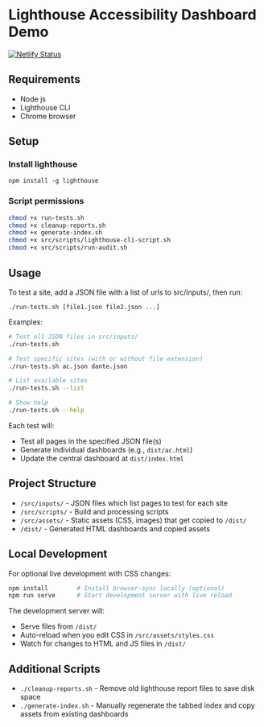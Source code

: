 # Lighthouse Accessibility Dashboard Demo

[![Netlify Status](https://api.netlify.com/api/v1/badges/260580f8-e801-48d5-a6e7-13b46ae89211/deploy-status)](https://app.netlify.com/sites/em-accessibility-dash/deploys)

## Requirements

- Node js
- Lighthouse CLI
- Chrome browser

## Setup

### Install lighthouse

`npm install -g lighthouse`

### Script permissions

```bash
chmod +x run-tests.sh
chmod +x cleanup-reports.sh
chmod +x generate-index.sh
chmod +x src/scripts/lighthouse-cli-script.sh 
chmod +x src/scripts/run-audit.sh
```

## Usage

To test a site, add a JSON file with a list of urls to src/inputs/, then run:

`./run-tests.sh [file1.json file2.json ...]`

Examples:

```bash
# Test all JSON files in src/inputs/
./run-tests.sh

# Test specific sites (with or without file extension)
./run-tests.sh ac.json dante.json

# List available sites
./run-tests.sh --list

# Show help
./run-tests.sh --help
```

Each test will:
- Test all pages in the specified JSON file(s)
- Generate individual dashboards (e.g., `dist/ac.html`)
- Update the central dashboard at `dist/index.html`

## Project Structure

- `/src/inputs/` - JSON files which list pages to test for each site
- `/src/scripts/` - Build and processing scripts  
- `/src/assets/` - Static assets (CSS, images) that get copied to `/dist/`
- `/dist/` - Generated HTML dashboards and copied assets

## Local Development

For optional live development with CSS changes:

```bash
npm install        # Install browser-sync locally (optional)
npm run serve      # Start development server with live reload
```

The development server will:
- Serve files from `/dist/` 
- Auto-reload when you edit CSS in `/src/assets/styles.css`
- Watch for changes to HTML and JS files in `/dist/`

## Additional Scripts

- `./cleanup-reports.sh` - Remove old lighthouse report files to save disk space
- `./generate-index.sh` - Manually regenerate the tabbed index and copy assets from existing dashboards